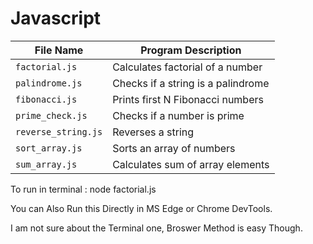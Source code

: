 # Javascript

| File Name           | Program Description                |
| ------------------- | ---------------------------------- |
| `factorial.js`      | Calculates factorial of a number   |
| `palindrome.js`     | Checks if a string is a palindrome |
| `fibonacci.js`      | Prints first N Fibonacci numbers   |
| `prime_check.js`    | Checks if a number is prime        |
| `reverse_string.js` | Reverses a string                  |
| `sort_array.js`     | Sorts an array of numbers          |
| `sum_array.js`      | Calculates sum of array elements   |

To run in terminal :
node factorial.js

You can Also Run this Directly in MS Edge or Chrome DevTools.

I am not sure about the Terminal one, Broswer Method is easy Though.
